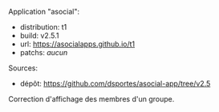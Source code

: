 Application "asocial":
- distribution: t1
- build: v2.5.1
- url: https://asocialapps.github.io/t1
- patchs: _aucun_

Sources:
- dépôt: https://github.com/dsportes/asocial-app/tree/v2.5

Correction d'affichage des membres d'un groupe.